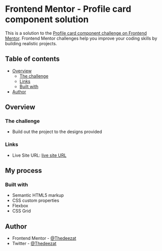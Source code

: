 # Frontend Mentor - Profile card component solution

This is a solution to the [Profile card component challenge on Frontend Mentor](https://www.frontendmentor.io/challenges/profile-card-component-cfArpWshJ). Frontend Mentor challenges help you improve your coding skills by building realistic projects. 

## Table of contents

- [Overview](#overview)
  - [The challenge](#the-challenge)
  - [Links](#links)
  - [Built with](#built-with)
- [Author](#author)

## Overview

### The challenge

- Build out the project to the designs provided

### Links
- Live Site URL: [live site URL ](https://your-live-site-url.com)

## My process

### Built with

- Semantic HTML5 markup
- CSS custom properties
- Flexbox
- CSS Grid

## Author
- Frontend Mentor - [@Thedeezat](https://www.frontendmentor.io/profile/@Thedeezat)
- Twitter - [@Thedeezat](https://www.twitter.com/@Thedeezat)